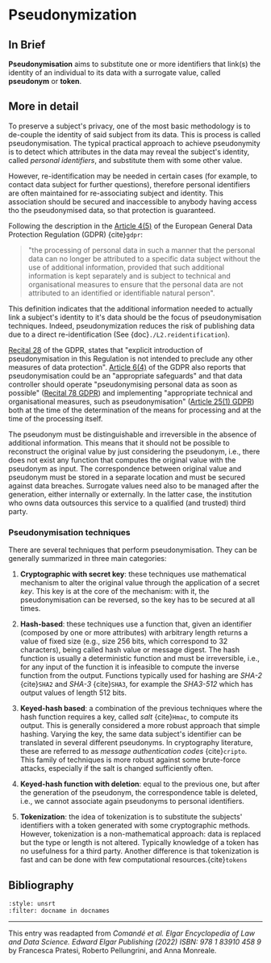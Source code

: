 # Pseudonymization

## In Brief
**Pseudonymisation** aims to substitute one or more identifiers that link(s) the identity of an individual to its data with a surrogate value, called **pseudonym** or **token**.

## More in detail

To preserve a subject's privacy, one of the most basic methodology is to
de-couple the identity of said subject from its data. This is process is
called pseudonymisation. The typical practical approach to achieve
pseudonymity is to detect which attributes in the data may reveal the
subject's identity, called *personal identifiers*, and substitute them
with some other value. 

However, re-identification may be needed in certain cases (for example, to contact data subject for further questions), therefore
personal identifiers are often maintained for re-associating subject and
identity. This association should be secured and inaccessible to anybody
having access tho the pseudonymised data, so that protection is
guaranteed. 

Following the description in the <a href="https://gdpr-info.eu/art-4-gdpr/" target=_blank>Article 4(5)</a> of the
European General Data Protection Regulation (GDPR) {cite}`gdpr`:

<!--````{panels}
"the processing of personal data in such a manner that the personal data can no longer be attributed to a specific data subject without the use of additional information, provided that such additional information is kept separately and is subject to technical and organisational measures to ensure that the personal data are not attributed to an identified or identifiable natural person".
````-->

> "the processing of personal data in such a manner that the personal data can no longer be attributed to a specific data subject without the use of additional information, provided that such additional information is kept separately and is subject to technical and organisational measures to ensure that the personal data are not attributed to an identified or identifiable natural person".

This definition indicates that the additional information needed to
actually link a subject's identity to it's data should be the focus of
pseudonymisation techniques. Indeed, pseudonymization reduces the risk of publishing data due to a direct re-identification (See {doc}`./L2.reidentification`).



<a href="https://gdpr-info.eu/recitals/no-28/" target=_blank>Recital 28</a> of the GDPR, states that "explicit introduction of pseudonymisation in this Regulation is not intended to preclude any other measures of data protection". <a href="https://gdpr-info.eu/art-6-gdpr/" target=_blank>Article 6(4)</a> of the GDPR also reports that pseudonymisation could be an "appropriate safeguards" and that data controller should operate "pseudonymising personal data as soon as possible" (<a href="https://gdpr-info.eu/recitals/no-78/" target=_blank>Recital 78 GDPR</a>) and implementing "appropriate technical and organisational measures, such as pseudonymisation" (<a href="https://gdpr-info.eu/art-25-gdpr/" target=_blank>Article 25(1) GDPR</a>) both at the time of the determination of the means for processing and at the time of the processing itself.


<!--The goal of pseudonymization process is to reduce the risk of a direct
re-identification of the data subjects based on the published data (See {ref}`L2.reidentification`).-->



The pseudonym must be distinguishable and irreversible in the absence of additional information. This means that it should not be possible to reconstruct the original value by just considering the pseudonym, i.e., there does not exist any function that computes the original value with the pseudonym as input. The correspondence between original value and pseudonym must be stored in a separate location and must be secured against data breaches. Surrogate values need also to be managed after the generation, either internally or externally. In the latter case, the institution who owns data outsources this service to a qualified (and trusted) third party.


### Pseudonymisation techniques

There are several techniques that perform pseudonymisation. They can be
generally summarized in three main categories:

1.  **Cryptographic with secret key**: these techniques use mathematical
    mechanism to alter the original value through the application of a
    secret *key*. This key is at the core of the mechanism: with it, the
    pseudonymisation can be reversed, so the key has to be secured at 
    all times.

2.  **Hash-based**: these techniques use a function that, given an
    identifier (composed by one or more attributes) with arbitrary
    length returns a value of fixed size (e.g., size 256 bits, which correspond to
    32 characters), being called hash value or message digest. The hash
    function is usually a deterministic function and must be
    irreversible, i.e., for any input of the function it is infeasible
    to compute the inverse function from the output. Functions typically
    used for hashing are *SHA-2* {cite}`SHA2` and *SHA-3* {cite}`SHA3`, for example
    the *SHA3-512* which has output values of length 512 bits.

3.  **Keyed-hash based**: a combination of the previous techniques where
    the hash function requires a key, called *salt* {cite}`Hmac`, to compute
    its output. This is generally considered a more robust approach that
    simple hashing. Varying the key, the same data subject's identifier
    can be translated in several different pseudonyms. In cryptography
    literature, these are referred to as *message authentication codes*
    {cite}`cripto`. This family of techniques is more robust against some
    brute-force attacks, especially if the salt is changed sufficiently
    often.

4.  **Keyed-hash function with deletion**: equal to the previous one,
    but after the generation of the pseudonym, the correspondence table
    is deleted, i.e., we cannot associate again pseudonyms to personal
    identifiers.

5.  **Tokenization**: the idea of tokenization is to substitute the
    subjects' identifiers with a token generated with some cryptographic
    methods. However, tokenization is a non-mathematical approach: data
    is replaced but the type or length is not altered. Typically
    knowledge of a token has no usefulness for a third party. Another
    difference is that tokenization is fast and can be done with few
    computational resources.{cite}`tokens`

## Bibliography

```{bibliography}
:style: unsrt
:filter: docname in docnames
```

---

This entry was readapted from *Comandé et al. Elgar Encyclopedia of Law and Data Science. Edward Elgar Publishing (2022) ISBN: 978 1 83910 458 9* by Francesca Pratesi, Roberto Pellungrini, and Anna Monreale.
